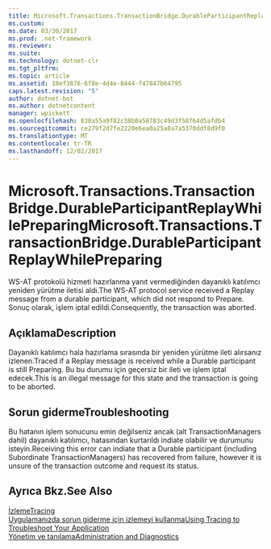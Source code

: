 ```yaml
---
title: Microsoft.Transactions.TransactionBridge.DurableParticipantReplayWhilePreparing
ms.custom: 
ms.date: 03/30/2017
ms.prod: .net-framework
ms.reviewer: 
ms.suite: 
ms.technology: dotnet-clr
ms.tgt_pltfrm: 
ms.topic: article
ms.assetid: 10ef3876-6f8e-4d4e-8444-f47847b64795
caps.latest.revision: "5"
author: dotnet-bot
ms.author: dotnetcontent
manager: wpickett
ms.openlocfilehash: 830a55a9f82c38b0a58783c49d3f58f64d5afdb4
ms.sourcegitcommit: ce279f2d7fe2220e6ea0a25a8a7a5370ddf8d9f0
ms.translationtype: MT
ms.contentlocale: tr-TR
ms.lasthandoff: 12/02/2017
---
```

# <a name="microsofttransactionstransactionbridgedurableparticipantreplaywhilepreparing"></a><span data-ttu-id="8739f-102">Microsoft.Transactions.TransactionBridge.DurableParticipantReplayWhilePreparing</span><span class="sxs-lookup"><span data-stu-id="8739f-102">Microsoft.Transactions.TransactionBridge.DurableParticipantReplayWhilePreparing</span></span>
<span data-ttu-id="8739f-103">WS-AT protokolü hizmeti hazırlanma yanıt vermediğinden dayanıklı katılımcı yeniden yürütme iletisi aldı.</span><span class="sxs-lookup"><span data-stu-id="8739f-103">The WS-AT protocol service received a Replay message from a durable participant, which did not respond to Prepare.</span></span> <span data-ttu-id="8739f-104">Sonuç olarak, işlem iptal edildi.</span><span class="sxs-lookup"><span data-stu-id="8739f-104">Consequently, the transaction was aborted.</span></span>  
  
## <a name="description"></a><span data-ttu-id="8739f-105">Açıklama</span><span class="sxs-lookup"><span data-stu-id="8739f-105">Description</span></span>  
 <span data-ttu-id="8739f-106">Dayanıklı katılımcı hala hazırlama sırasında bir yeniden yürütme ileti alırsanız izlenen.</span><span class="sxs-lookup"><span data-stu-id="8739f-106">Traced if a Replay message is received while a Durable participant is still Preparing.</span></span> <span data-ttu-id="8739f-107">Bu bu durumu için geçersiz bir ileti ve işlem iptal edecek.</span><span class="sxs-lookup"><span data-stu-id="8739f-107">This is an illegal message for this state and the transaction is going to be aborted.</span></span>  
  
## <a name="troubleshooting"></a><span data-ttu-id="8739f-108">Sorun giderme</span><span class="sxs-lookup"><span data-stu-id="8739f-108">Troubleshooting</span></span>  
 <span data-ttu-id="8739f-109">Bu hatanın işlem sonucunu emin değilseniz ancak (alt TransactionManagers dahil) dayanıklı katılımcı, hatasından kurtarıldı indiate olabilir ve durumunu isteyin.</span><span class="sxs-lookup"><span data-stu-id="8739f-109">Receiving this error can indiate that a Durable participant (including Subordinate TransactionManagers) has recovered from failure, however it is unsure of the transaction outcome and request its status.</span></span>  
  
## <a name="see-also"></a><span data-ttu-id="8739f-110">Ayrıca Bkz.</span><span class="sxs-lookup"><span data-stu-id="8739f-110">See Also</span></span>  
 [<span data-ttu-id="8739f-111">İzleme</span><span class="sxs-lookup"><span data-stu-id="8739f-111">Tracing</span></span>](../../../../../docs/framework/wcf/diagnostics/tracing/index.md)  
 [<span data-ttu-id="8739f-112">Uygulamanızda sorun giderme için izlemeyi kullanma</span><span class="sxs-lookup"><span data-stu-id="8739f-112">Using Tracing to Troubleshoot Your Application</span></span>](../../../../../docs/framework/wcf/diagnostics/tracing/using-tracing-to-troubleshoot-your-application.md)  
 [<span data-ttu-id="8739f-113">Yönetim ve tanılama</span><span class="sxs-lookup"><span data-stu-id="8739f-113">Administration and Diagnostics</span></span>](../../../../../docs/framework/wcf/diagnostics/index.md)
